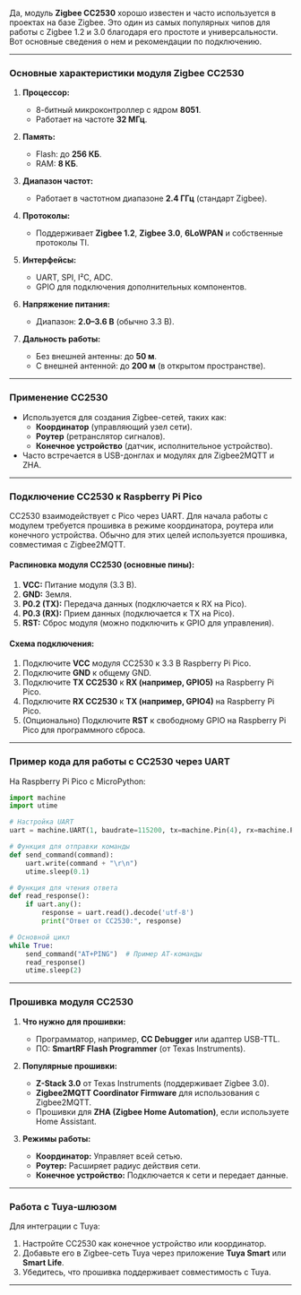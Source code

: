 Да, модуль **Zigbee CC2530** хорошо известен и часто используется в проектах на базе Zigbee. Это один из самых популярных чипов для работы с Zigbee 1.2 и 3.0 благодаря его простоте и универсальности. Вот основные сведения о нем и рекомендации по подключению.

---

### **Основные характеристики модуля Zigbee CC2530**
1. **Процессор:**
   - 8-битный микроконтроллер с ядром **8051**.
   - Работает на частоте **32 МГц**.

2. **Память:**
   - Flash: до **256 КБ**.
   - RAM: **8 КБ**.

3. **Диапазон частот:**
   - Работает в частотном диапазоне **2.4 ГГц** (стандарт Zigbee).

4. **Протоколы:**
   - Поддерживает **Zigbee 1.2**, **Zigbee 3.0**, **6LoWPAN** и собственные протоколы TI.

5. **Интерфейсы:**
   - UART, SPI, I²C, ADC.
   - GPIO для подключения дополнительных компонентов.

6. **Напряжение питания:**
   - Диапазон: **2.0–3.6 В** (обычно 3.3 В).

7. **Дальность работы:**
   - Без внешней антенны: до **50 м**.
   - С внешней антенной: до **200 м** (в открытом пространстве).

---

### **Применение CC2530**
- Используется для создания Zigbee-сетей, таких как:
  - **Координатор** (управляющий узел сети).
  - **Роутер** (ретранслятор сигналов).
  - **Конечное устройство** (датчик, исполнительное устройство).
- Часто встречается в USB-донглах и модулях для Zigbee2MQTT и ZHA.

---

### **Подключение CC2530 к Raspberry Pi Pico**
CC2530 взаимодействует с Pico через UART. Для начала работы с модулем требуется прошивка в режиме координатора, роутера или конечного устройства. Обычно для этих целей используется прошивка, совместимая с Zigbee2MQTT.

#### **Распиновка модуля CC2530 (основные пины):**
1. **VCC:** Питание модуля (3.3 В).
2. **GND:** Земля.
3. **P0.2 (TX):** Передача данных (подключается к RX на Pico).
4. **P0.3 (RX):** Прием данных (подключается к TX на Pico).
5. **RST:** Сброс модуля (можно подключить к GPIO для управления).

#### **Схема подключения:**
1. Подключите **VCC** модуля CC2530 к 3.3 В Raspberry Pi Pico.
2. Подключите **GND** к общему GND.
3. Подключите **TX CC2530** к **RX (например, GPIO5)** на Raspberry Pi Pico.
4. Подключите **RX CC2530** к **TX (например, GPIO4)** на Raspberry Pi Pico.
5. (Опционально) Подключите **RST** к свободному GPIO на Raspberry Pi Pico для программного сброса.

---

### **Пример кода для работы с CC2530 через UART**

На Raspberry Pi Pico с MicroPython:
```python
import machine
import utime

# Настройка UART
uart = machine.UART(1, baudrate=115200, tx=machine.Pin(4), rx=machine.Pin(5))

# Функция для отправки команды
def send_command(command):
    uart.write(command + "\r\n")
    utime.sleep(0.1)

# Функция для чтения ответа
def read_response():
    if uart.any():
        response = uart.read().decode('utf-8')
        print("Ответ от CC2530:", response)

# Основной цикл
while True:
    send_command("AT+PING")  # Пример AT-команды
    read_response()
    utime.sleep(2)
```

---

### **Прошивка модуля CC2530**
1. **Что нужно для прошивки:**
   - Программатор, например, **CC Debugger** или адаптер USB-TTL.
   - ПО: **SmartRF Flash Programmer** (от Texas Instruments).

2. **Популярные прошивки:**
   - **Z-Stack 3.0** от Texas Instruments (поддерживает Zigbee 3.0).
   - **Zigbee2MQTT Coordinator Firmware** для использования с Zigbee2MQTT.
   - Прошивки для **ZHA (Zigbee Home Automation)**, если используете Home Assistant.

3. **Режимы работы:**
   - **Координатор:** Управляет всей сетью.
   - **Роутер:** Расширяет радиус действия сети.
   - **Конечное устройство:** Подключается к сети и передает данные.

---

### **Работа с Tuya-шлюзом**
Для интеграции с Tuya:
1. Настройте CC2530 как конечное устройство или координатор.
2. Добавьте его в Zigbee-сеть Tuya через приложение **Tuya Smart** или **Smart Life**.
3. Убедитесь, что прошивка поддерживает совместимость с Tuya.

---
